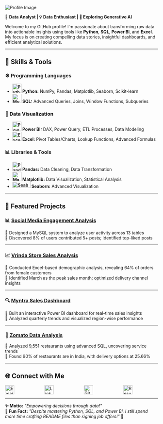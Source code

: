 ![Profile Image](https://media.licdn.com/dms/image/v2/D5616AQG7hnwRWZC74g/profile-displaybackgroundimage-shrink_350_1400/profile-displaybackgroundimage-shrink_350_1400/0/1731608320750?e=1737590400&v=beta&t=C9SFhBfwKsoA5s2nuqVPEDd0ZqOLufpqpbPmN8iHhVI)

 
🎯 **Data Analyst | 💡 Data Enthusiast | 🚀 Exploring Generative AI**  

Welcome to my GitHub profile! I’m passionate about transforming raw data into actionable insights using tools like **Python**, **SQL**, **Power BI**, and **Excel**. My focus is on creating compelling data stories, insightful dashboards, and efficient analytical solutions.

---

## 🧰 **Skills & Tools**

### ⚙️ **Programming Languages**
- **<img src="https://cdn.jsdelivr.net/gh/devicons/devicon/icons/python/python-original.svg" alt="Python" width="30" height="30" /> Python:** NumPy, Pandas, Matplotlib, Seaborn, Scikit-learn  
- **<img src="https://cdn.jsdelivr.net/gh/devicons/devicon/icons/mysql/mysql-original.svg" alt="MySQL" width="30" height="30" /> SQL:** Advanced Queries, Joins, Window Functions, Subqueries  

### 🎨 **Data Visualization**
- **<img src="https://upload.wikimedia.org/wikipedia/commons/c/cf/New_Power_BI_Logo.svg" alt="Power BI" width="30" height="30" /> Power BI:** DAX, Power Query, ETL Processes, Data Modeling  
- **<img src="https://img.icons8.com/color/48/null/microsoft-excel-2019--v1.png" alt="Excel" width="30" height="30" /> Excel:** Pivot Tables/Charts, Lookup Functions, Advanced Formulas  

### 📊 **Libraries & Tools**
- **<img src="https://cdn.jsdelivr.net/gh/devicons/devicon/icons/pandas/pandas-original-wordmark.svg" alt="Pandas" width="30" height="30" /> Pandas:** Data Cleaning, Data Transformation  
- **<img src="https://matplotlib.org/_static/images/logo2.svg" alt="Matplotlib" width="30" height="30" /> Matplotlib:** Data Visualization, Statistical Analysis  
- **<img src="https://seaborn.pydata.org/_static/logo-wide-lightbg.svg" alt="Seaborn" width="60" height="20" /> Seaborn:** Advanced Visualization  

---

## 🌟 **Featured Projects**

### 📊 **[Social Media Engagement Analysis](https://github.com/gauravv2110/social-media-analysis)**  
🔸 Designed a MySQL system to analyze user activity across 13 tables  
🔸 Discovered 8% of users contributed 5+ posts; identified top-liked posts  

---

### 📈 **[Vrinda Store Sales Analysis](https://github.com/gauravv2110/vrinda-store-analysis)**  
🔸 Conducted Excel-based demographic analysis, revealing 64% of orders from female customers  
🔸 Identified March as the peak sales month; optimized delivery channel insights  

---

### 🔍 **[Myntra Sales Dashboard](https://app.powerbi.com/view?r=eyJrIjoiMzUxM2ZkNjQtMzJhMC00NjcyLWIxZDEtMDU5MTJlYzQ5ZTY3IiwidCI6Ijg1MGY0YTAxLTI0OWMtNDRlNC04MDc0LTZlZGYyZDgxZTA2ZSJ9)**  
🔸 Built an interactive Power BI dashboard for real-time sales insights  
🔸 Analyzed quarterly trends and visualized region-wise performance  

---

### 🍴 **[Zomato Data Analysis](https://github.com/gauravv2110/Zomato-Data-Analysis)**  
🔸 Analyzed 9,551 restaurants using advanced SQL, uncovering service trends  
🔸 Found 90% of restaurants are in India, with delivery options at 25.66%

---

## 🌐 **Connect with Me**  

 <span style="display: flex; gap: 100px;">
    <a href="mailto:patokar51@gmail.com" target="_blank">
      <img src="https://img.icons8.com/color/48/000000/gmail-new.png" alt="Email" width="30" height="30" />
    </a>
    <a href="https://www.linkedin.com/in/gaurav-patokar/" target="_blank">
      <img src="https://cdn.jsdelivr.net/gh/devicons/devicon/icons/linkedin/linkedin-original.svg" alt="LinkedIn" width="30" height="30"/>
    </a>
    <a href="https://github.com/gauravv2110" target="_blank">
      <img src="https://cdn.jsdelivr.net/gh/devicons/devicon/icons/github/github-original.svg" alt="GitHub" width="30" height="30"/>
    </a>
    <a href="https://drive.google.com/drive/folders/154agCQhp5ZzqvnEmvcHxxc1Ct3I-i6Jk" target="_blank">
      <img src="https://img.icons8.com/color/48/000000/resume.png" alt="Resume" width="30" height="30" />
    </a>
  </span>

---

**✨ Motto:** *"Empowering decisions through data!"*  
**📌 Fun Fact:**  *"Despite mastering Python, SQL, and Power BI, I still spend more time crafting README files than signing job offers!"* 🚀  
